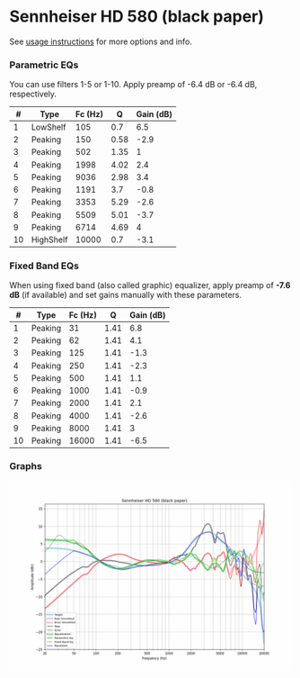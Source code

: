 # Sennheiser HD 580 (black paper)
See [usage instructions](https://github.com/jaakkopasanen/AutoEq#usage) for more options and info.

### Parametric EQs
You can use filters 1-5 or 1-10. Apply preamp of -6.4 dB or -6.4 dB, respectively.

|   # | Type      |   Fc (Hz) |    Q |   Gain (dB) |
|-----|-----------|-----------|------|-------------|
|   1 | LowShelf  |       105 | 0.7  |         6.5 |
|   2 | Peaking   |       150 | 0.58 |        -2.9 |
|   3 | Peaking   |       502 | 1.35 |         1   |
|   4 | Peaking   |      1998 | 4.02 |         2.4 |
|   5 | Peaking   |      9036 | 2.98 |         3.4 |
|   6 | Peaking   |      1191 | 3.7  |        -0.8 |
|   7 | Peaking   |      3353 | 5.29 |        -2.6 |
|   8 | Peaking   |      5509 | 5.01 |        -3.7 |
|   9 | Peaking   |      6714 | 4.69 |         4   |
|  10 | HighShelf |     10000 | 0.7  |        -3.1 |

### Fixed Band EQs
When using fixed band (also called graphic) equalizer, apply preamp of **-7.6 dB** (if available) and set gains manually with these parameters.

|   # | Type    |   Fc (Hz) |    Q |   Gain (dB) |
|-----|---------|-----------|------|-------------|
|   1 | Peaking |        31 | 1.41 |         6.8 |
|   2 | Peaking |        62 | 1.41 |         4.1 |
|   3 | Peaking |       125 | 1.41 |        -1.3 |
|   4 | Peaking |       250 | 1.41 |        -2.3 |
|   5 | Peaking |       500 | 1.41 |         1.1 |
|   6 | Peaking |      1000 | 1.41 |        -0.9 |
|   7 | Peaking |      2000 | 1.41 |         2.1 |
|   8 | Peaking |      4000 | 1.41 |        -2.6 |
|   9 | Peaking |      8000 | 1.41 |         3   |
|  10 | Peaking |     16000 | 1.41 |        -6.5 |

### Graphs
![](./Sennheiser%20HD%20580%20(black%20paper).png)
